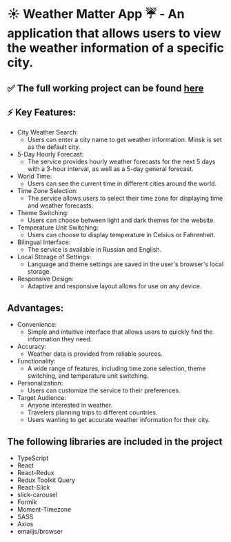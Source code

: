 
# :sunny: Weather Matter App :umbrella: - An application that allows users to view the weather information of a specific city.
## :white_check_mark: The full working project can be found [here](https://weather-matter.netlify.app/)
## :zap: Key Features:
* City Weather Search:
  * Users can enter a city name to get weather information. Minsk is set as the default city.
* 5-Day Hourly Forecast:
  * The service provides hourly weather forecasts for the next 5 days with a 3-hour interval, as well as a 5-day general forecast.
* World Time:
  * Users can see the current time in different cities around the world.
* Time Zone Selection:
  * The service allows users to select their time zone for displaying time and weather forecasts.
* Theme Switching:
  * Users can choose between light and dark themes for the website.
* Temperature Unit Switching:
  * Users can choose to display temperature in Celsius or Fahrenheit.
* Bilingual Interface:
  * The service is available in Russian and English.
* Local Storage of Settings:
  * Language and theme settings are saved in the user's browser's local storage.
* Responsive Design:
  * Adaptive and responsive layout allows for use on any device.
## Advantages:
* Convenience:
  * Simple and intuitive interface that allows users to quickly find the information they need.
* Accuracy:
  * Weather data is provided from reliable sources.
* Functionality:
  * A wide range of features, including time zone selection, theme switching, and temperature unit switching.
* Personalization:
  * Users can customize the service to their preferences.
* Target Audience:
  * Anyone interested in weather.
  * Travelers planning trips to different countries.
  * Users wanting to get accurate weather information for their city.

## The following libraries are included in the project
* TypeScript
* React
* React-Redux
* Redux Toolkit Query
* React-Slick
* slick-carousel
* Formik
* Moment-Timezone
* SASS
* Axios
* emailjs/browser








